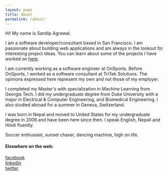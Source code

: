 ```yaml
---
layout: page
title: About
permalink: /about/
---
```


Hi! My name is Sandip Agrawal. 

I am a software developer/consultant based in San Francisco. I am passionate about building web applications and am always in the lookout for interesting project ideas. You can learn about some of the projects I have worked on [here](/projects).

I am currently working as a software engineer at OnSports. Before OnSports, I worked as a software consultant at TriTek Solutions. The opinions expressed here represent my own and not those of my employer.

I completed my Master's with specialization in Machine Learning from Georgia Tech. I did my undergraduate degree from Duke University with a major in Electrical & Computer Engineering, and Biomedical Engineering. I also studied abroad for a summer in Geneva, Switzerland.

I was born in Nepal and moved to United States for my undergraduate degree in 2006 and have been here since then. I speak English, Nepali and Hindi fluently.


Soccer enthusiast, sunset chaser, dancing machine, high on life. 
  
 

#### Elsewhere on the web:
[facebook](https://www.facebook.com/sandipsola)  
[linkedin](https://www.linkedin.com/in/sandipagrawal/)  
[twitter](https://twitter.com/sandipagr)  

